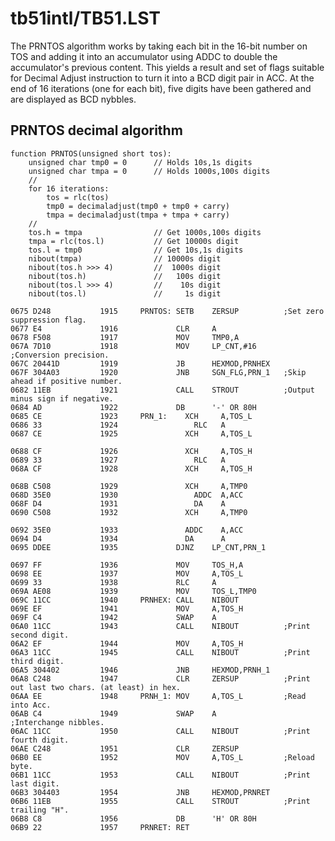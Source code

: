 # tb51intl/TB51.LST

The PRNTOS algorithm works by taking each bit in the 16-bit number on
TOS and adding it into an accumulator using ADDC to double the
accumulator's previous content. This yields a result and set of flags
suitable for Decimal Adjust instruction to turn it into a BCD digit
pair in ACC. At the end of 16 iterations (one for each bit), five
digits have been gathered and are displayed as BCD nybbles.


## PRNTOS decimal algorithm

    function PRNTOS(unsigned short tos):
        unsigned char tmp0 = 0      // Holds 10s,1s digits
        unsigned char tmpa = 0      // Holds 1000s,100s digits
        //
        for 16 iterations:
            tos = rlc(tos)
            tmp0 = decimaladjust(tmp0 + tmp0 + carry)
            tmpa = decimaladjust(tmpa + tmpa + carry)
        //
        tos.h = tmpa                // Get 1000s,100s digits
        tmpa = rlc(tos.l)           // Get 10000s digit
        tos.l = tmp0                // Get 10s,1s digits
        nibout(tmpa)                // 10000s digit
        nibout(tos.h >>> 4)         //  1000s digit
        nibout(tos.h)               //   100s digit
        nibout(tos.l >>> 4)         //    10s digit
        nibout(tos.l)               //     1s digit
```
0675 D248           1915     PRNTOS: SETB    ZERSUP          ;Set zero suppression flag.
0677 E4             1916             CLR     A
0678 F508           1917             MOV     TMP0,A
067A 7D10           1918             MOV     LP_CNT,#16      ;Conversion precision.
067C 20441D         1919             JB      HEXMOD,PRNHEX
067F 304A03         1920             JNB     SGN_FLG,PRN_1   ;Skip ahead if positive number.
0682 11EB           1921             CALL    STROUT          ;Output minus sign if negative.
0684 AD             1922             DB      '-' OR 80H
0685 CE             1923     PRN_1:    XCH     A,TOS_L
0686 33             1924                 RLC   A
0687 CE             1925               XCH     A,TOS_L

0688 CF             1926               XCH     A,TOS_H
0689 33             1927                 RLC   A
068A CF             1928               XCH     A,TOS_H

068B C508           1929               XCH     A,TMP0
068D 35E0           1930                 ADDC  A,ACC
068F D4             1931                 DA    A
0690 C508           1932               XCH     A,TMP0

0692 35E0           1933               ADDC    A,ACC
0694 D4             1934               DA      A
0695 DDEE           1935             DJNZ    LP_CNT,PRN_1

0697 FF             1936             MOV     TOS_H,A
0698 EE             1937             MOV     A,TOS_L
0699 33             1938             RLC     A
069A AE08           1939             MOV     TOS_L,TMP0
069C 11CC           1940     PRNHEX: CALL    NIBOUT
069E EF             1941             MOV     A,TOS_H
069F C4             1942             SWAP    A
06A0 11CC           1943             CALL    NIBOUT          ;Print second digit.
06A2 EF             1944             MOV     A,TOS_H
06A3 11CC           1945             CALL    NIBOUT          ;Print third digit.
06A5 304402         1946             JNB     HEXMOD,PRNH_1
06A8 C248           1947             CLR     ZERSUP          ;Print out last two chars. (at least) in hex.
06AA EE             1948     PRNH_1: MOV     A,TOS_L         ;Read into Acc.
06AB C4             1949             SWAP    A               ;Interchange nibbles.
06AC 11CC           1950             CALL    NIBOUT          ;Print fourth digit.
06AE C248           1951             CLR     ZERSUP
06B0 EE             1952             MOV     A,TOS_L         ;Reload byte.
06B1 11CC           1953             CALL    NIBOUT          ;Print last digit.
06B3 304403         1954             JNB     HEXMOD,PRNRET
06B6 11EB           1955             CALL    STROUT          ;Print trailing "H".
06B8 C8             1956             DB      'H' OR 80H
06B9 22             1957     PRNRET: RET
```
